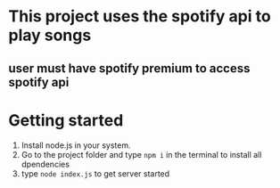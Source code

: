 # This project uses the spotify api to play songs
## user must have spotify premium to access spotify api


# Getting started 
1. Install node.js in your system.
2. Go to the project folder and type `npm i` in the terminal to install all dpendencies
3. type `node index.js` to get server started

